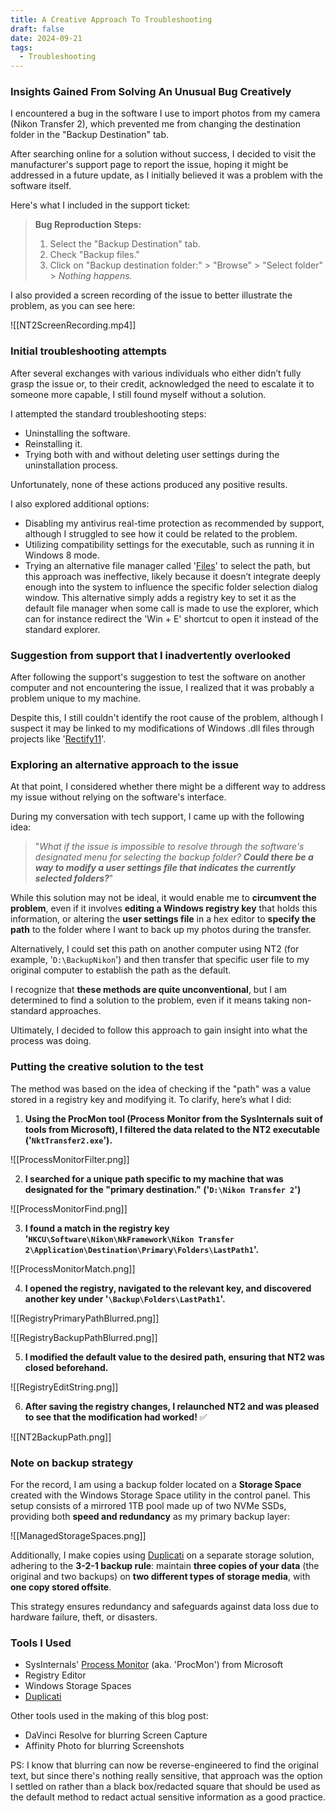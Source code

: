 ```yaml
---
title: A Creative Approach To Troubleshooting
draft: false
date: 2024-09-21
tags:
  - Troubleshooting
---
```

### Insights Gained From Solving An Unusual Bug Creatively

I encountered a bug in the software I use to import photos from my camera (Nikon Transfer 2), which prevented me from changing the destination folder in the "Backup Destination" tab.

After searching online for a solution without success, I decided to visit the manufacturer's support page to report the issue, hoping it might be addressed in a future update, as I initially believed it was a problem with the software itself.

Here's what I included in the support ticket:

> **Bug Reproduction Steps:**
> 
> 1. Select the "Backup Destination" tab.
> 2. Check "Backup files."
> 3. Click on "Backup destination folder:" > "Browse" > "Select folder" > _Nothing happens._

I also provided a screen recording of the issue to better illustrate the problem, as you can see here:

![[NT2ScreenRecording.mp4]]

### Initial troubleshooting attempts

After several exchanges with various individuals who either didn’t fully grasp the issue or, to their credit, acknowledged the need to escalate it to someone more capable, I still found myself without a solution.

I attempted the standard troubleshooting steps:

- Uninstalling the software.
- Reinstalling it.
- Trying both with and without deleting user settings during the uninstallation process.

Unfortunately, none of these actions produced any positive results.


I also explored additional options:

- Disabling my antivirus real-time protection as recommended by support, although I struggled to see how it could be related to the problem.
- Utilizing compatibility settings for the executable, such as running it in Windows 8 mode.
- Trying an alternative file manager called '[Files](https://github.com/files-community/Files)' to select the path, but this approach was ineffective, likely because it doesn’t integrate deeply enough into the system to influence the specific folder selection dialog window. This alternative simply adds a registry key to set it as the default file manager when some call is made to use the explorer, which can for instance redirect the 'Win + E' shortcut to open it instead of the standard explorer.


### Suggestion from support that I inadvertently overlooked 

After following the support's suggestion to test the software on another computer and not encountering the issue, I realized that it was probably a problem unique to my machine.

Despite this, I still couldn't identify the root cause of the problem, although I suspect it may be linked to my modifications of Windows .dll files through projects like '[Rectify11](https://github.com/Rectify11/Installer)'.


### Exploring an alternative approach to the issue

At that point, I considered whether there might be a different way to address my issue without relying on the software's interface.

During my conversation with tech support, I came up with the following idea: 

> "*What if the issue is impossible to resolve through the software's designated menu for selecting the backup folder? **Could there be a way to modify a user settings file that indicates the currently selected folders?***"

While this solution may not be ideal, it would enable me to **circumvent the problem**, even if it involves **editing a Windows registry key** that holds this information, or altering the **user settings file** in a hex editor to **specify the path** to the folder where I want to back up my photos during the transfer.

Alternatively, I could set this path on another computer using NT2 (for example, '`D:\BackupNikon`') and then transfer that specific user file to my original computer to establish the path as the default.

I recognize that **these methods are quite unconventional**, but I am determined to find a solution to the problem, even if it means taking non-standard approaches.

Ultimately, I decided to follow this approach to gain insight into what the process was doing.

### Putting the creative solution to the test

The method was based on the idea of checking if the "path" was a value stored in a registry key and modifying it. To clarify, here’s what I did:

1. **Using the ProcMon tool (Process Monitor from the SysInternals suit of tools from Microsoft), I filtered the data related to the NT2 executable ('`NktTransfer2.exe`').**

![[ProcessMonitorFilter.png]]

2. **I searched for a unique path specific to my machine that was designated for the "primary destination." ('`D:\Nikon Transfer 2`')**

![[ProcessMonitorFind.png]]

3. **I found a match in the registry key '`HKCU\Software\Nikon\NkFramework\Nikon Transfer 2\Application\Destination\Primary\Folders\LastPath1`'.**

![[ProcessMonitorMatch.png]]


4. **I opened the registry, navigated to the relevant key, and discovered another key under '`\Backup\Folders\LastPath1`'.**


![[RegistryPrimaryPathBlurred.png]]

![[RegistryBackupPathBlurred.png]]

5. **I modified the default value to the desired path, ensuring that NT2 was closed beforehand.**

![[RegistryEditString.png]]

6. **After saving the registry changes, I relaunched NT2 and was pleased to see that the modification had worked!** ✅

![[NT2BackupPath.png]]

### Note on backup strategy

For the record, I am using a backup folder located on a **Storage Space** created with the Windows Storage Space utility in the control panel. This setup consists of a mirrored 1TB pool made up of two NVMe SSDs, providing both **speed and redundancy** as my primary backup layer:


![[ManagedStorageSpaces.png]]


Additionally, I make copies using [Duplicati](https://github.com/duplicati/duplicati) on a separate storage solution, adhering to the **3-2-1 backup rule**: maintain **three copies of your data** (the original and two backups) on **two different types of storage media**, with **one copy stored offsite**. 

This strategy ensures redundancy and safeguards against data loss due to hardware failure, theft, or disasters.

### Tools I Used

- SysInternals' [Process Monitor](https://learn.microsoft.com/en-us/sysinternals/downloads/procmon) (aka. 'ProcMon') from Microsoft
- Registry Editor
- Windows Storage Spaces
- [Duplicati](https://github.com/duplicati/duplicati)

Other tools used in the making of this blog post:
- DaVinci Resolve for blurring Screen Capture
- Affinity Photo for blurring Screenshots


PS: I know that blurring can now be reverse-engineered to find the original text, but since there's nothing really sensitive, that approach was the option I settled on rather than a black box/redacted square that should be used as the default method to redact actual sensitive information as a good practice.